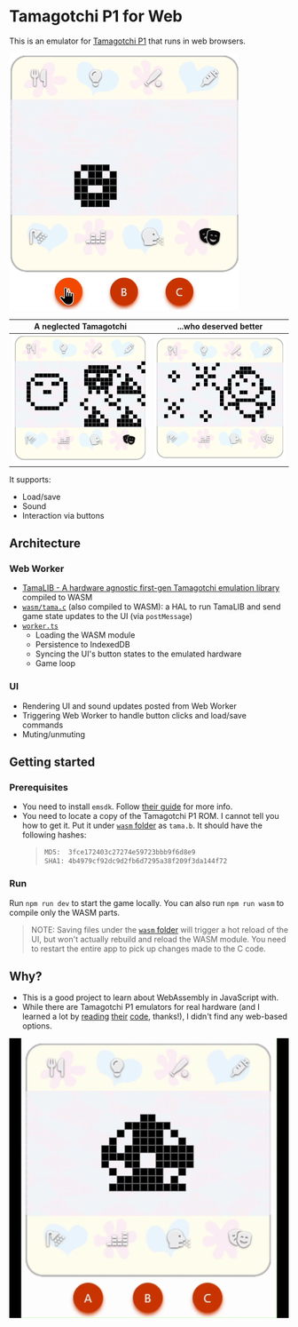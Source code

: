 # Tamagotchi P1 for Web

This is an emulator for [Tamagotchi P1](<https://tamagotchi.fandom.com/wiki/Tamagotchi_(1996_Pet)>) that runs in web browsers.

![Feeding](static/feed.gif?raw=true)

| A neglected Tamagotchi                                   | ...who deserved better                 |
| -------------------------------------------------------- | -------------------------------------- |
| ![A neglected Tamagotchi](static/neglected.png?raw=true) | ![An angel](static/angel.png?raw=true) |

It supports:

- Load/save
- Sound
- Interaction via buttons

## Architecture

### Web Worker

- [TamaLIB - A hardware agnostic first-gen Tamagotchi emulation library](https://github.com/jcrona/tamalib/) compiled to WASM
- [`wasm/tama.c`](src/wasm/tama.c) (also compiled to WASM): a HAL to run TamaLIB and send game state updates to the UI (via `postMessage`)
- [`worker.ts`](src/worker.ts)
  - Loading the WASM module
  - Persistence to IndexedDB
  - Syncing the UI's button states to the emulated hardware
  - Game loop

### UI

- Rendering UI and sound updates posted from Web Worker
- Triggering Web Worker to handle button clicks and load/save commands
- Muting/unmuting

## Getting started

### Prerequisites

- You need to install `emsdk`. Follow [their guide](https://emscripten.org/docs/getting_started/downloads.html#installation-instructions-using-the-emsdk-recommended) for more info.
- You need to locate a copy of the Tamagotchi P1 ROM. I cannot tell you how to get it. Put it under [`wasm` folder](src/wasm) as `tama.b`. It should have the following hashes:
  > ```
  > MD5:  3fce172403c27274e59723bbb9f6d8e9
  > SHA1: 4b4979cf92dc9d2fb6d7295a38f209f3da144f72
  > ```

### Run

Run `npm run dev` to start the game locally. You can also run `npm run wasm` to compile only the WASM parts.

> NOTE: Saving files under the [`wasm` folder](src/wasm) will trigger a hot reload of the UI, but won't actually rebuild and reload the WASM module. You need to restart the entire app to pick up changes made to the C code.

## Why?

- This is a good project to learn about WebAssembly in JavaScript with.
- While there are Tamagotchi P1 emulators for real hardware (and I learned a lot by [reading](https://github.com/ericlewis/playdate-tamagotchi) [their](https://github.com/GaryZ88/ArduinoGotchi) [code](https://github.com/GMMan/flipperzero-tamagotch-p1), thanks!), I didn't find any web-based options.

![Screencast](static/initial.gif?raw=true)
